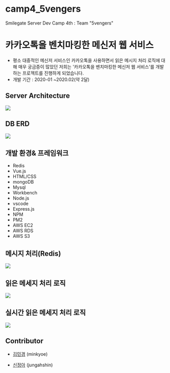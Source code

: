 # camp4_5vengers
Smilegate Server Dev Camp 4th : Team "5vengers"

# 카카오톡을 벤치마킹한 메신저 웹 서비스

- 평소 대중적인 메신저 서비스인 카카오톡을 사용하면서 읽은 메시지 처리 로직에 대해 매우 궁금증이 많았던 저희는 '카카오톡을 벤치마킹한 메신저 웹 서비스'를 개발하는 프로젝트를 진행하게 되었습니다.
- 개발 기간 : 2020-01 ~2020.02(약 2달)



## Server Architecture

![](https://img1.daumcdn.net/thumb/R1280x0/?scode=mtistory2&fname=https%3A%2F%2Fk.kakaocdn.net%2Fdn%2FbOdeYL%2FbtqEnhJLVK0%2FnPEYfG5thkWk2BN0SvefqK%2Fimg.png)



## DB ERD

![](https://img1.daumcdn.net/thumb/R1280x0/?scode=mtistory2&fname=https%3A%2F%2Fk.kakaocdn.net%2Fdn%2Fz0amb%2FbtqEnHBtujT%2FYO2C3trjQkWbnsbTKBWts1%2Fimg.png)



## 개발 환경& 프레임워크

- Redis
- Vue.js
- HTML/CSS
- mongoDB
- Mysql
- Workbench
- Node.js
- vscode
- Express.js
- NPM
- PM2
- AWS EC2
- AWS RDS
- AWS S3



## 메시지 처리(Redis)

![](https://img1.daumcdn.net/thumb/R1280x0/?scode=mtistory2&fname=https%3A%2F%2Fk.kakaocdn.net%2Fdn%2Fbv2a57%2FbtqEoAhx9Hl%2FF1rCnEdZ1jUZFO25voTkKK%2Fimg.png)



## 읽은 메세지 처리 로직

![](https://img1.daumcdn.net/thumb/R1280x0/?scode=mtistory2&fname=https%3A%2F%2Fk.kakaocdn.net%2Fdn%2FevSSOS%2FbtqEmwt9nyO%2F7hCArwbWxSwGA0S7D7MCOk%2Fimg.png)



## 실시간 읽은 메세지 처리 로직

![](https://img1.daumcdn.net/thumb/R1280x0/?scode=mtistory2&fname=https%3A%2F%2Fk.kakaocdn.net%2Fdn%2FDMro1%2FbtqEmoC5dlN%2FSao9u3tKofE9PKzvldzcPK%2Fimg.png)



## Contributor

- [김민경](https://github.com/minkyoe) (minkyoe)

- [신정아](https://github.com/jungahshin) (jungahshin)
